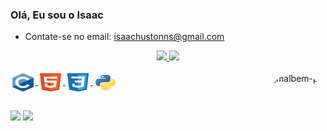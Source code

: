### Olá, Eu sou o Isaac

- Contate-se no email: isaachustonns@gmail.com
<div align="center">
  <a href="https://github.com/malbem">
  <img height="180em" src="https://github-readme-stats.vercel.app/api?username=malbem&show_icons=true&theme=dracula&include_all_commits=true&count_private=true"/>
  <img height="180em" src="https://github-readme-stats.vercel.app/api/top-langs/?username=malbem&layout=compact&langs_count=7&theme=dracula"/>
</div>
  <div style="display: inline_block"><br>
<img align="center" alt="malbem-C" height="30" width="40" src="https://raw.githubusercontent.com/devicons/devicon/master/icons/c/c-original.svg">
  <img align="center" alt="malbem-HTML" height="30" width="40" src="https://raw.githubusercontent.com/devicons/devicon/master/icons/html5/html5-original.svg">
  <img align="center" alt="malbem-CSS" height="30" width="40" src="https://raw.githubusercontent.com/devicons/devicon/master/icons/css3/css3-original.svg">
  <img align="center" alt="malbem-Python" height="30" width="40" src="https://raw.githubusercontent.com/devicons/devicon/master/icons/python/python-original.svg">
 <img align="right" alt="malbem-pic" height="150" style="border-radius:50px;" 
   src="https://cdn.discordapp.com/attachments/869279915994939402/1026265834861113404/hw.jpg">
</div>
  
##
  <div> 
  <a href="https://www.instagram.com/_malbem/" target="_blank"><img src="https://img.shields.io/badge/-Instagram-%23E4405F?style=for-the-badge&logo=instagram&logoColor=white" target="_blank"></a>
  <a href = "mailto:isaachustonns@gmail.com"><img src="https://img.shields.io/badge/-Gmail-%23333?style=for-the-badge&logo=gmail&logoColor=white" target="_blank"></a>

